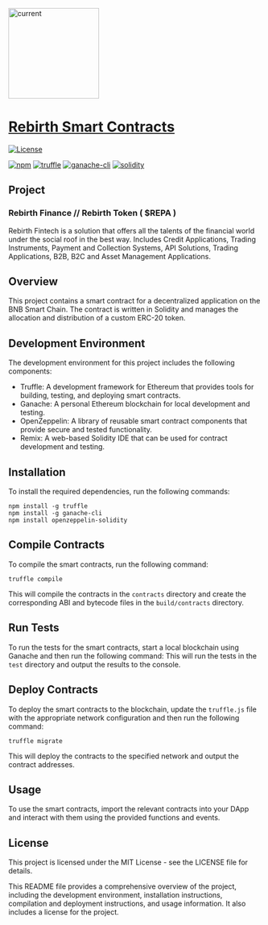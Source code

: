 <a href="https://rebirth.finance/"><img hight="180" width="180" alt="current" src="https://rebirth.finance/assets/img/rebirth-finance-logo.svg">

# Rebirth Smart Contracts
[![License](https://img.shields.io/badge/License-Apache%202.0-blue.svg)](https://opensource.org/licenses/Apache-2.0)

[![npm](https://img.shields.io/npm/v/npm.svg)](https://github.com/nodejs/node)
[![truffle](https://img.shields.io/badge/truffle-docs-orange.svg)](http://truffleframework.com/docs/)
[![ganache-cli](https://img.shields.io/badge/ganache-cli-yellowgreen.svg)](http://truffleframework.com/ganache/)
[![solidity](https://img.shields.io/badge/solidity-docs-red.svg)](https://solidity.readthedocs.io/en/develop/)

## Project

### Rebirth Finance // Rebirth Token ( $REPA )

Rebirth Fintech is a solution that offers all the talents of the financial world under the social roof in the best way. Includes Credit Applications, Trading Instruments, Payment and Collection Systems, API Solutions, Trading Applications, B2B, B2C and Asset Management Applications.


## Overview

This project contains a smart contract for a decentralized application on the BNB Smart Chain. The contract is written in Solidity and manages the allocation and distribution of a custom ERC-20 token.


## Development Environment

The development environment for this project includes the following components:

- Truffle: A development framework for Ethereum that provides tools for building, testing, and deploying smart contracts.
- Ganache: A personal Ethereum blockchain for local development and testing.
- OpenZeppelin: A library of reusable smart contract components that provide secure and tested functionality.
- Remix: A web-based Solidity IDE that can be used for contract development and testing.


## Installation

To install the required dependencies, run the following commands:

```
npm install -g truffle
npm install -g ganache-cli
npm install openzeppelin-solidity
```

## Compile Contracts

To compile the smart contracts, run the following command:

```
truffle compile
```

This will compile the contracts in the `contracts` directory and create the corresponding ABI and bytecode files in the `build/contracts` directory.


## Run Tests

To run the tests for the smart contracts, start a local blockchain using Ganache and then run the following command:
This will run the tests in the `test` directory and output the results to the console.

## Deploy Contracts

To deploy the smart contracts to the blockchain, update the `truffle.js` file with the appropriate network configuration and then run the following command:

```
truffle migrate
```

This will deploy the contracts to the specified network and output the contract addresses.


## Usage

To use the smart contracts, import the relevant contracts into your DApp and interact with them using the provided functions and events.


## License

This project is licensed under the MIT License - see the LICENSE file for details.


This README file provides a comprehensive overview of the project, including the development environment, installation instructions, compilation and deployment instructions, and usage information. It also includes a license for the project.
